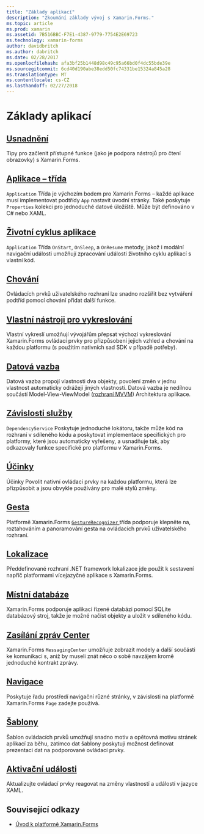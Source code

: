 ```yaml
---
title: "Základy aplikací"
description: "Zkoumání základy vývoj s Xamarin.Forms."
ms.topic: article
ms.prod: xamarin
ms.assetid: 7B516BBC-F7E1-4387-9779-7754E2E69723
ms.technology: xamarin-forms
author: davidbritch
ms.author: dabritch
ms.date: 02/28/2017
ms.openlocfilehash: afa3bf25b1448d98c49c95a66bd0f4dc55bde39e
ms.sourcegitcommit: 6cd40d190abe38edd50fc74331be15324a845a28
ms.translationtype: MT
ms.contentlocale: cs-CZ
ms.lasthandoff: 02/27/2018
---
```

# <a name="application-fundamentals"></a>Základy aplikací

## <a name="accessibilityaccessibilityindexmd"></a>[Usnadnění](accessibility/index.md)

Tipy pro začlenit přístupné funkce (jako je podpora nástrojů pro čtení obrazovky) s Xamarin.Forms.

## <a name="app-classapplication-classmd"></a>[Aplikace – třída](application-class.md)

`Application` Třída je výchozím bodem pro Xamarin.Forms – každé aplikace musí implementovat podtřídy `App` nastavit úvodní stránky. Také poskytuje `Properties` kolekci pro jednoduché datové úložiště. Může být definováno v C# nebo XAML.

## <a name="app-lifecycleapp-lifecyclemd"></a>[Životní cyklus aplikace](app-lifecycle.md)

`Application` Třída `OnStart`, `OnSleep`, a `OnResume` metody, jakož i modální navigační události umožňují zpracování události životního cyklu aplikací s vlastní kód.

## <a name="behaviorsbehaviorsindexmd"></a>[Chování](behaviors/index.md)

Ovládacích prvků uživatelského rozhraní lze snadno rozšířit bez vytváření podtříd pomocí chování přidat další funkce.

## <a name="custom-rendererscustom-rendererindexmd"></a>[Vlastní nástroji pro vykreslování](custom-renderer/index.md)

Vlastní vykreslí umožňují vývojářům přepsat výchozí vykreslování Xamarin.Forms ovládací prvky pro přizpůsobení jejich vzhled a chování na každou platformu (s použitím nativních sad SDK v případě potřeby).

## <a name="data-bindingdata-bindingindexmd"></a>[Datová vazba](data-binding/index.md)

Datová vazba propojí vlastnosti dva objekty, povolení změn v jednu vlastnost automaticky odrážejí jiných vlastností. Datová vazba je nedílnou součástí Model-View-ViewModel ([rozhraní MVVM](~/xamarin-forms/enterprise-application-patterns/mvvm.md)) Architektura aplikace.

## <a name="dependency-servicedependency-serviceindexmd"></a>[Závislosti služby](dependency-service/index.md)

`DependencyService` Poskytuje jednoduché lokátoru, takže může kód na rozhraní v sdíleného kódu a poskytovat implementace specifických pro platformy, které jsou automaticky vyřešeny, a usnadňuje tak, aby odkazovaly funkce specifické pro platformu v Xamarin.Forms.

## <a name="effectseffectsindexmd"></a>[Účinky](effects/index.md)

Účinky Povolit nativní ovládací prvky na každou platformu, která lze přizpůsobit a jsou obvykle používány pro malé stylů změny.

## <a name="gesturesgesturesindexmd"></a>[Gesta](gestures/index.md)

Platformě Xamarin.Forms [ `GestureRecognizer` ](https://developer.xamarin.com/api/type/Xamarin.Forms.GestureRecognizer/) třída podporuje klepněte na, roztahováním a panoramování gesta na ovládacích prvků uživatelského rozhraní.

## <a name="localizationlocalizationmd"></a>[Lokalizace](localization.md)

Předdefinované rozhraní .NET framework lokalizace jde použít k sestavení napříč platformami vícejazyčné aplikace s Xamarin.Forms.

## <a name="local-databasesdatabasesmd"></a>[Místní databáze](databases.md)

Xamarin.Forms podporuje aplikací řízené databázi pomocí SQLite databázový stroj, takže je možné načíst objekty a uložit v sdíleného kódu.

## <a name="messaging-centermessaging-centermd"></a>[Zasílání zpráv Center](messaging-center.md)

Xamarin.Forms `MessagingCenter` umožňuje zobrazit modely a další součásti ke komunikaci s, aniž by museli znát něco o sobě navzájem kromě jednoduché kontrakt zprávy.

## <a name="navigationnavigationindexmd"></a>[Navigace](navigation/index.md)

Poskytuje řadu prostředí navigační různé stránky, v závislosti na platformě Xamarin.Forms `Page` zadejte používá.

## <a name="templatestemplatesindexmd"></a>[Šablony](templates/index.md)

Šablon ovládacích prvků umožňují snadno motiv a opětovná motivu stránek aplikací za běhu, zatímco dat šablony poskytují možnost definovat prezentaci dat na podporované ovládací prvky.

## <a name="triggerstriggersmd"></a>[Aktivační události](triggers.md)

Aktualizujte ovládací prvky reagovat na změny vlastností a událostí v jazyce XAML.


## <a name="related-links"></a>Související odkazy

- [Úvod k platformě Xamarin.Forms](~/xamarin-forms/get-started/introduction-to-xamarin-forms.md)
